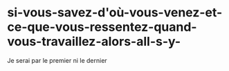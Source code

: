 # si-vous-savez-d'où-vous-venez-et-ce-que-vous-ressentez-quand-vous-travaillez-alors-all-s-y-
Je serai par le premier ni le dernier 
